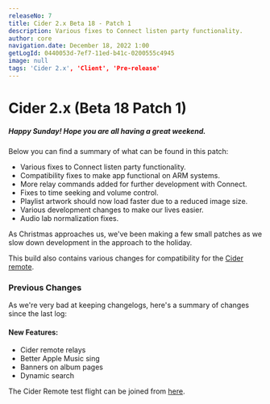 ```yaml
---
releaseNo: 7
title: Cider 2.x Beta 18 - Patch 1
description: Various fixes to Connect listen party functionality.
author: core
navigation.date: December 18, 2022 1:00
getLogId: 0440053d-7ef7-11ed-b41c-0200555c4945
image: null
tags: 'Cider 2.x', 'Client', 'Pre-release'
---
```


# Cider 2.x (Beta 18 Patch 1)

##### Happy Sunday! Hope you are all having a great weekend.

Below you can find a summary of what can be found in this patch:

- Various fixes to Connect listen party functionality.
- Compatibility fixes to make app functional on ARM systems.
- More relay commands added for further development with Connect.
- Fixes to time seeking and volume control.
- Playlist artwork should now load faster due to a reduced image size.
- Various development changes to make our lives easier.
- Audio lab normalization fixes.

As Christmas approaches us, we've been making a few small patches as we slow down development in the approach to the holiday.

This build also contains various changes for compatibility for the [Cider remote](https://cider.sh/remote).

### Previous Changes

As we're very bad at keeping changelogs, here's a summary of changes since the last log:

#### New Features:

- Cider remote relays
- Better Apple Music sing
- Banners on album pages
- Dynamic search

The Cider Remote test flight can be joined from [here](https://cider.sh/remote).
